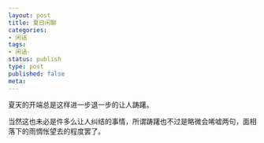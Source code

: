 ```yaml
---
layout: post
title: 夏日闲聊
categories:
- 闲话
tags:
- 闲话·
status: publish
type: post
published: false
meta:
---
```


夏天的开端总是这样进一步退一步的让人踌躇。

当然这也未必是件多么让人纠结的事情，所谓踌躇也不过是略微会唏嘘两句，面相落下的雨惆怅望去的程度罢了。